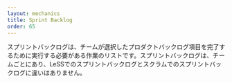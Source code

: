 ```yaml
---
layout: mechanics
title: Sprint Backlog
order: 65
---
```

<!---
A Sprint Backlog is the list of work that the team will need to do for completing the selected Product Backlog Items. The Sprint Backlog is hence per team and there is no difference between a LeSS Sprint backlog and a Scrum Sprint Backlog.
--->
スプリントバックログは、チームが選択したプロダクトバックログ項目を完了するために実行する必要がある作業のリストです。スプリントバックログは、チームごとにあり、LeSSでのスプリントバックログとスクラムでのスプリントバックログに違いはありません。
